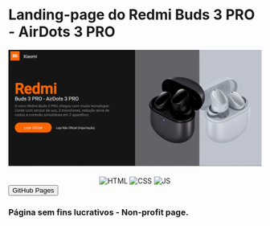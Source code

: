 # Landing-page do Redmi Buds 3 PRO - AirDots 3 PRO
<img src="img/Capturar.PNG">
 <div  align="center"><br>
  <img align="center" alt="HTML"  src="https://img.shields.io/badge/HTML5-E34F26?style=for-the-badge&logo=html5&logoColor=white">
  <img align="center" alt="CSS"   src="https://img.shields.io/badge/CSS3-1572B6?style=for-the-badge&logo=css3&logoColor=white">
  <img align="center" alt="JS"    src="https://img.shields.io/badge/JavaScript-F7DF1E?style=for-the-badge&logo=javascript&logoColor=black">
</div>
<a href="https://alexandre365.github.io/Landing-page/"><button>GitHub Pages</button></a>

### Página sem fins lucrativos - Non-profit page.
